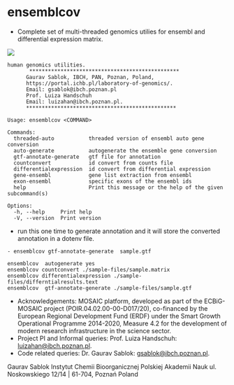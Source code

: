 # ensemblcov

- Complete set of multi-threaded genomics utilies for ensembl and differential expression matrix.

![](https://github.com/IBCHgenomic/eVaiutilities/blob/main/logo.png)

```
human genomics utilities.
       ************************************************
      Gaurav Sablok, IBCH, PAN, Poznan, Poland,
      https://portal.ichb.pl/laboratory-of-genomics/.
      Email: gsablok@ibch.poznan.pl
      Prof. Luiza Handschuh
      Email: luizahan@ibch.poznan.pl.
      ************************************************

Usage: ensemblcov <COMMAND>

Commands:
  threaded-auto           threaded version of ensembl auto gene conversion
  auto-generate           autogenerate the ensemble gene conversion
  gtf-annotate-generate   gtf file for annotation
  countconvert            id convert from counts file
  differentialexpression  id convert from differential expression
  gene-ensembl            gene list extraction from ensembl
  exon-ensembl            specific exons of the ensembl ids
  help                    Print this message or the help of the given subcommand(s)

Options:
  -h, --help     Print help
  -V, --version  Print version
```

- run this one time to generate annotation and it will store the converted annotation in a dotenv file.

```
- ensemblcov gtf-annotate-generate  sample.gtf
```

```
ensemblcov  autogenerate yes
ensemblcov countconvert ./sample-files/sample.matrix
ensemblcov differentialexpression ./sample-files/differntialresults.text
ensemblcov  gtf-annotate-generate ./sample-files/sample.gtf
```
- Acknowledgements: MOSAIC platform, developed as part of the ECBiG-MOSAIC project (POIR.04.02.00-00-D017/20), co-financed by the European Regional Development Fund (ERDF) under the Smart Growth Operational Programme 2014-2020, Measure 4.2 for the development of modern research infrastructure in the science sector.
- Project PI and Informal queries: Prof. Luiza Handschuh: luizahan@ibch.poznan.pl.
- Code related queries: Dr. Gaurav Sablok: gsablok@ibch.poznan.pl.

Gaurav Sablok Instytut Chemii Bioorganicznej Polskiej Akademii Nauk ul. Noskowskiego 12/14 | 61-704, Poznań Poland
